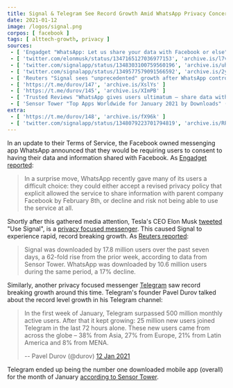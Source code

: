 ```yaml
---
title: Signal & Telegram See Record Growth Amid WhatsApp Privacy Concerns
date: 2021-01-12
image: /logos/signal.png
corpos: [ facebook ]
tags: [ alttech-growth, privacy ]
sources:
 - [ 'Engadget "WhatsApp: Let us share your data with Facebook or else" by Chris Velazco (7 Jan 2021)', 'archive.is/bYPHF' ]
 - [ 'twitter.com/elonmusk/status/1347165127036977153', 'archive.is/l7v1x' ]
 - [ 'twitter.com/signalapp/status/1348303100759560196', 'archive.is/uhLy4' ]
 - [ 'twitter.com/signalapp/status/1349577579091566592', 'archive.is/2y68k' ]
 - [ 'Reuters "Signal sees "unprecedented" growth after WhatsApp controversy" by Munsif Vengattil, Eva Mathews (13 Jan 2021)', 'archive.is/ouLPZ' ]
 - [ 'https://t.me/durov/147', 'archive.is/XslYs' ]
 - [ 'https://t.me/durov/145', 'archive.is/XImPB' ]
 - [ 'Trusted Reviews "WhatsApp gives users ultimatum – share data with Facebook or lose access" by Chris Smith (7 Jan 2021)', 'archive.is/WgjdG' ]
 - [ 'Sensor Tower "Top Apps Worldwide for January 2021 by Downloads" (4 Feb 2021)', 'archive.is/ep9cO' ]
extra:
 - [ 'https://t.me/durov/148', 'archive.is/fX96k' ]
 - [ 'twitter.com/signalapp/status/1348079223701794819', 'archive.is/RPLW2' ]
---
```


In an update to their Terms of Service, the Facebook owned
messenging app WhatsApp announced that they would be requiring users to consent
to having their data and information shared with Facebook. As [Engadget
reported](https://archive.is/bYPHF#selection-1489.0-1493.163):

> In a surprise move, WhatsApp recently gave many of its users a difficult
> choice: they could either accept a revised privacy policy that explicit
> allowed the service to share information with parent company Facebook by
> February 8th, or decline and risk not being able to use the service at all.

Shortly after this gathered media attention, Tesla's CEO Elon Musk
[tweeted](https://archive.is/l7v1x) "Use Signal", is a [privacy focused
messenger](https://signal.org/). This caused Signal to experience rapid, record
breaking growth. As [Reuters
reported](https://archive.is/ouLPZ#selection-403.0-403.227):

> Signal was downloaded by 17.8 million users over the past seven days, a
> 62-fold rise from the prior week, according to data from Sensor Tower.
> WhatsApp was downloaded by 10.6 million users during the same period, a 17%
> decline.

Similarly, another privacy focused messenger [Telegram](https://telegram.org/)
saw record breaking growth around this time. Telegram's founder Pavel Durov
talked about the record level growth in his Telegram channel:

> In the first week of January, Telegram surpassed 500 million monthly active
> users. After that it kept growing: 25 million new users joined Telegram in
> the last 72 hours alone. These new users came from across the globe – 38%
> from Asia, 27% from Europe, 21% from Latin America and 8% from MENA.
>
> -- Pavel Durov (@durov) [12 Jan 2021](https://archive.is/XslYs#selection-111.0-111.293)

Telegram ended up being the number one downloaded mobile app (overall) for the
month of January [according to Sensor Tower](https://archive.is/ep9cO).
